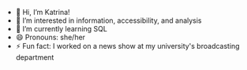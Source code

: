 - 👋 Hi, I’m Katrina!
- 👀 I’m interested in information, accessibility, and analysis
- 🌱 I’m currently learning SQL
- 😄 Pronouns: she/her
- ⚡ Fun fact: I worked on a news show at my university's broadcasting department
